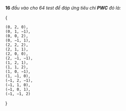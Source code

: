 **16** *đầu vào cho 64 test để đáp ứng tiêu chí **PWC** đó là:* 

{

    (0, 2, 0),
    (0, 1, −1),
    (0, 0, 2),
    (0, −1, 1),
    (2, 2, 2),
    (2, 1, 1),
    (2, 0, 0),
    (2, −1, −1),
    (1, 2, 1),
    (1, 1, 2),
    (1, 0, −1),
    (1, −1, 0),
    (−1, 2, −1),
    (−1, 1, 0),
    (−1, 0, 1),
    (−1, −1, 2)
}